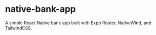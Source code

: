 # native-bank-app
A simple React Native bank app built with Expo Router, NativeWind, and TailwindCSS.

